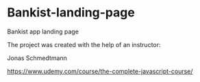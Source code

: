 # Bankist-landing-page
Bankist app landing page

The project was created with the help of an instructor:

Jonas Schmedtmann 


https://www.udemy.com/course/the-complete-javascript-course/
